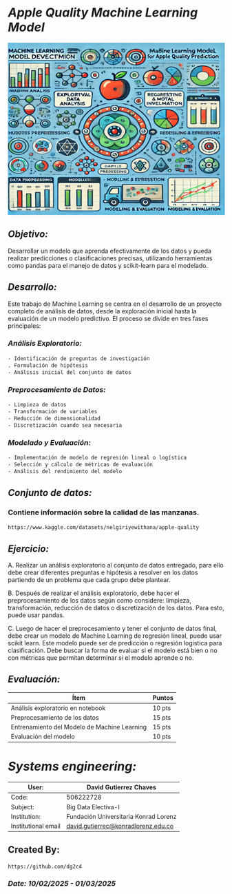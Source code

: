# *Apple Quality Machine Learning Model*
<p align="center">
  <img width="800" height="400" src="https://github.com/dg2c4/Apple-Quality-Machine-Learning-Model/blob/main/Assets/Apple-Quality-Machine-Learning-Model.webp" alt="Desarrollo-De-Nuevas-Tecnologias-Data-Base">
</p>

## *Objetivo:* 
Desarrollar un modelo que aprenda efectivamente de los datos y pueda realizar predicciones o clasificaciones precisas, utilizando herramientas como pandas para el manejo de datos y scikit-learn para el modelado.

## *Desarrollo:*
Este trabajo de Machine Learning se centra en el desarrollo de un proyecto completo de análisis de datos, desde la exploración inicial hasta la evaluación de un modelo predictivo. El proceso se divide en tres fases principales:

### *Análisis Exploratorio:*
    - Identificación de preguntas de investigación
    . Formulación de hipótesis
    - Análisis inicial del conjunto de datos

### *Preprocesamiento de Datos:*
    - Limpieza de datos
    - Transformación de variables
    - Reducción de dimensionalidad
    - Discretización cuando sea necesaria

### *Modelado y Evaluación:*
    - Implementación de modelo de regresión lineal o logística
    - Selección y cálculo de métricas de evaluación
    - Análisis del rendimiento del modelo

## *Conjunto de datos:* 
### Contiene información sobre la calidad de las manzanas.
    https://www.kaggle.com/datasets/nelgiriyewithana/apple-quality 

## *Ejercicio:* 
A. Realizar un análisis exploratorio al conjunto de datos entregado, para ello debe crear diferentes preguntas e hipótesis a resolver en los datos partiendo de un problema que cada grupo debe plantear.  

B. Después de realizar el análisis exploratorio, debe hacer el preprocesamiento de los datos según como considere: limpieza, transformación, reducción de datos o discretización de los datos. Para esto, puede usar pandas. 

C. Luego de hacer el preprocesamiento y tener el conjunto de datos final, debe crear un modelo de Machine Learning de regresión lineal, puede usar scikit learn. Este modelo puede ser de predicción o regresión logística para clasificación. Debe buscar la forma de evaluar si el modelo está bien o no con métricas que permitan determinar si el modelo aprende o no.  


## *Evaluación:*
| Ítem | Puntos |
|------|--------|
| Análisis exploratorio en notebook | 10 pts |
| Preprocesamiento de los datos | 15 pts |
| Entrenamiento del Modelo de Machine Learning | 15 pts |
| Evaluación del modelo | 10 pts |


# *Systems engineering:*
| User: | David Gutierrez Chaves |
|------|--------|
| Code: | 506222728 |
| Subject: | Big Data Electiva-I |
| Institution: | Fundación Universitaria Konrad Lorenz |
| Institutional email | david.gutierrec@konradlorenz.edu.co |
  

## Created By:
    https://github.com/dg2c4

### *Date: 10/02/2025 - 01/03/2025*
